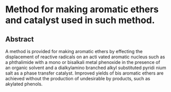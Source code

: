 # Method for making aromatic ethers and catalyst used in such method.

## Abstract
A method is provided for making aromatic ethers by effecting the displacement of reactive radicals on an acti vated aromatic nucleus such as a phthalimide with a mono or bisalkali metal phenoxide in the presence of an organic solvent and a dialkylamino branched alkyl substituted pyridi nium salt as a phase transfer catalyst. Improved yields of bis aromatic ethers are achieved without the production of undesirable by products, such as akylated phenols.